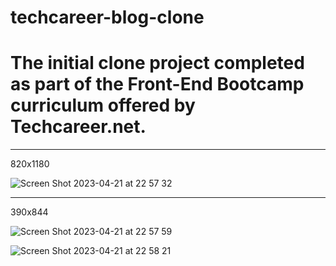 # techcareer-blog-clone
<h1>The initial clone project completed as part of the Front-End Bootcamp curriculum offered by Techcareer.net.</h1>


--------------

820x1180

![Screen Shot 2023-04-21 at 22 57 32](https://user-images.githubusercontent.com/111706176/233725674-778b83a6-d557-413b-980a-7df7e9563bf6.png)

--------------

390x844

![Screen Shot 2023-04-21 at 22 57 59](https://user-images.githubusercontent.com/111706176/233725869-b30e2d5e-7756-4283-aa90-dc730a284d65.png)


![Screen Shot 2023-04-21 at 22 58 21](https://user-images.githubusercontent.com/111706176/233725979-02aa45df-48ec-48c7-af52-201c883c7281.png)
